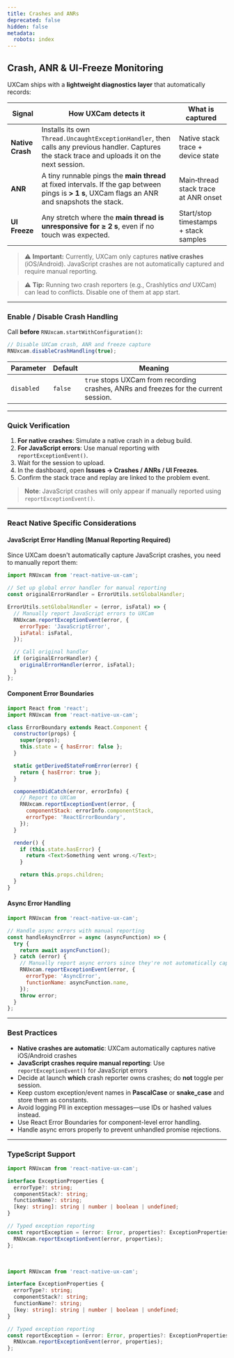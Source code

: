 ```yaml
---
title: Crashes and ANRs
deprecated: false
hidden: false
metadata:
  robots: index
---
```

## Crash, ANR & UI‑Freeze Monitoring

UXCam ships with a **lightweight diagnostics layer** that automatically records:

| Signal           | How UXCam detects it                                                                                                                              | What is captured                      |
| ---------------- | ------------------------------------------------------------------------------------------------------------------------------------------------- | ------------------------------------- |
| **Native Crash** | Installs its own `Thread.UncaughtExceptionHandler`, then calls any previous handler. Captures the stack trace and uploads it on the next session. | Native stack trace + device state     |
| **ANR**          | A tiny runnable pings the **main thread** at fixed intervals. If the gap between pings is **> 1 s**, UXCam flags an ANR and snapshots the stack.  | Main‑thread stack trace at ANR onset  |
| **UI Freeze**    | Any stretch where the **main thread is unresponsive for ≥ 2 s**, even if no touch was expected.                                                   | Start/stop timestamps + stack samples |

> ⚠️ **Important:** Currently, UXCam only captures **native crashes** (iOS/Android). JavaScript crashes are not automatically captured and require manual reporting.

> ⚠️ **Tip:** Running two crash reporters (e.g., Crashlytics *and* UXCam) can lead to conflicts. Disable one of them at app start.

***

### Enable / Disable Crash Handling

Call **before** `RNUxcam.startWithConfiguration()`:

```javascript
// Disable UXCam crash, ANR and freeze capture
RNUxcam.disableCrashHandling(true);
```

| Parameter  | Default | Meaning                                                                              |
| ---------- | ------- | ------------------------------------------------------------------------------------ |
| `disabled` | `false` | `true` stops UXCam from recording crashes, ANRs and freezes for the current session. |

***

### Quick Verification

1. **For native crashes**: Simulate a native crash in a debug build.
2. **For JavaScript errors**: Use manual reporting with `reportExceptionEvent()`.
3. Wait for the session to upload.
4. In the dashboard, open **Issues → Crashes / ANRs / UI Freezes**.
5. Confirm the stack trace and replay are linked to the problem event.

> **Note**: JavaScript crashes will only appear if manually reported using `reportExceptionEvent()`.

***

### React Native Specific Considerations

#### JavaScript Error Handling (Manual Reporting Required)

Since UXCam doesn't automatically capture JavaScript crashes, you need to manually report them:

```javascript
import RNUxcam from 'react-native-ux-cam';

// Set up global error handler for manual reporting
const originalErrorHandler = ErrorUtils.setGlobalHandler;

ErrorUtils.setGlobalHandler = (error, isFatal) => {
  // Manually report JavaScript errors to UXCam
  RNUxcam.reportExceptionEvent(error, {
    errorType: 'JavaScriptError',
    isFatal: isFatal,
  });

  // Call original handler
  if (originalErrorHandler) {
    originalErrorHandler(error, isFatal);
  }
};
```

#### Component Error Boundaries

```javascript
import React from 'react';
import RNUxcam from 'react-native-ux-cam';

class ErrorBoundary extends React.Component {
  constructor(props) {
    super(props);
    this.state = { hasError: false };
  }

  static getDerivedStateFromError(error) {
    return { hasError: true };
  }

  componentDidCatch(error, errorInfo) {
    // Report to UXCam
    RNUxcam.reportExceptionEvent(error, {
      componentStack: errorInfo.componentStack,
      errorType: 'ReactErrorBoundary',
    });
  }

  render() {
    if (this.state.hasError) {
      return <Text>Something went wrong.</Text>;
    }

    return this.props.children;
  }
}
```

#### Async Error Handling

```javascript
import RNUxcam from 'react-native-ux-cam';

// Handle async errors with manual reporting
const handleAsyncError = async (asyncFunction) => {
  try {
    return await asyncFunction();
  } catch (error) {
    // Manually report async errors since they're not automatically captured
    RNUxcam.reportExceptionEvent(error, {
      errorType: 'AsyncError',
      functionName: asyncFunction.name,
    });
    throw error;
  }
};
```

***

### Best Practices

* **Native crashes are automatic**: UXCam automatically captures native iOS/Android crashes
* **JavaScript crashes require manual reporting**: Use `reportExceptionEvent()` for JavaScript errors
* Decide at launch **which** crash reporter owns crashes; do **not** toggle per session.
* Keep custom exception/event names in **PascalCase** or **snake\_case** and store them as constants.
* Avoid logging PII in exception messages—use IDs or hashed values instead.
* Use React Error Boundaries for component-level error handling.
* Handle async errors properly to prevent unhandled promise rejections.

***

### TypeScript Support

```typescript
import RNUxcam from 'react-native-ux-cam';

interface ExceptionProperties {
  errorType?: string;
  componentStack?: string;
  functionName?: string;
  [key: string]: string | number | boolean | undefined;
}

// Typed exception reporting
const reportException = (error: Error, properties?: ExceptionProperties) => {
  RNUxcam.reportExceptionEvent(error, properties);
};
```

<br />

```typescript
import RNUxcam from 'react-native-ux-cam';

interface ExceptionProperties {
  errorType?: string;
  componentStack?: string;
  functionName?: string;
  [key: string]: string | number | boolean | undefined;
}

// Typed exception reporting
const reportException = (error: Error, properties?: ExceptionProperties) => {
  RNUxcam.reportExceptionEvent(error, properties);
};
```